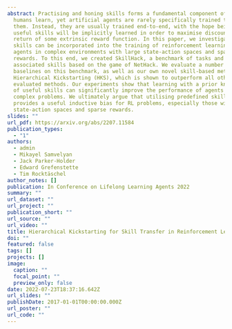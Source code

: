 ```yaml
---
abstract: Practising and honing skills forms a fundamental component of how
  humans learn, yet artificial agents are rarely specifically trained to perform
  them. Instead, they are usually trained end-to-end, with the hope being that
  useful skills will be implicitly learned in order to maximise discounted
  return of some extrinsic reward function. In this paper, we investigate how
  skills can be incorporated into the training of reinforcement learning (RL)
  agents in complex environments with large state-action spaces and sparse
  rewards. To this end, we created SkillHack, a benchmark of tasks and
  associated skills based on the game of NetHack. We evaluate a number of
  baselines on this benchmark, as well as our own novel skill-based method
  Hierarchical Kickstarting (HKS), which is shown to outperform all other
  evaluated methods. Our experiments show that learning with a prior knowledge
  of useful skills can significantly improve the performance of agents on
  complex problems. We ultimately argue that utilising predefined skills
  provides a useful inductive bias for RL problems, especially those with large
  state-action spaces and sparse rewards.
slides: ""
url_pdf: https://arxiv.org/abs/2207.11584
publication_types:
  - "1"
authors:
  - admin
  - Mikayel Samvelyan
  - Jack Parker-Holder
  - Edward Grefenstette
  - Tim Rocktäschel
author_notes: []
publication: In Conference on Lifelong Learning Agents 2022
summary: ""
url_dataset: ""
url_project: ""
publication_short: ""
url_source: ""
url_video: ""
title: Hierarchical Kickstarting for Skill Transfer in Reinforcement Learning
doi: ""
featured: false
tags: []
projects: []
image:
  caption: ""
  focal_point: ""
  preview_only: false
date: 2022-07-23T18:37:16.642Z
url_slides: ""
publishDate: 2017-01-01T00:00:00.000Z
url_poster: ""
url_code: ""
---
```

